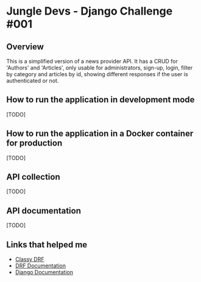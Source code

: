 # Jungle Devs - Django Challenge #001
## Overview
This is a simplified version of a news provider API. It has a CRUD for 'Authors' and 'Articles', only usable for administrators, sign-up, login, filter by category and
articles by id, showing different responses if the user is authenticated or not.

## How to run the application in development mode
[TODO]

## How to run the application in a Docker container for production
[TODO]

## API collection
[TODO]

## API documentation
[TODO]

## Links that helped me
 - [Classy DRF](https://www.cdrf.co/)
 - [DRF Documentation](https://www.django-rest-framework.org/)
 - [Django Documentation](https://docs.djangoproject.com/en/3.2/)
